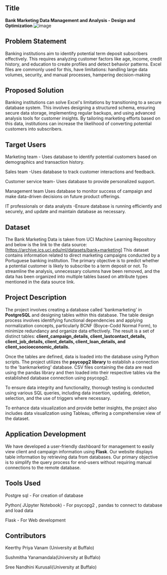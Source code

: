 ## Title
**Bank Marketing Data Management and Analysis - Design and Optimization**
![image](https://github.com/keerthyp1999/Bank-Marketing-Data-Management-and-Analysis/assets/143935705/a65b9ba4-422a-4613-9670-41a6f712482e)
## Problem Statement
Banking institutions aim to identify potential term deposit subscribers effectively. This requires analyzing customer factors like age, income, credit history, and education to create profiles and detect behavior patterns. Excel files are commonly used for this, have limitations: handling large data volumes, security, and manual processes, hampering decision-making
## Proposed Solution
Banking institutions can solve Excel's limitations by transitioning to a secure database system. This involves designing a structured schema, ensuring secure data storage, implementing regular backups, and using advanced analysis tools for customer insights. By tailoring marketing efforts based on this data, institutions can increase the likelihood of converting potential customers into subscribers.
## Target Users
Marketing team - Uses database to identify potential customers based on demographics and transaction history.

Sales team -Uses database to track customer interactions and feedback.

Customer service team- Uses database to provide personalized support.

Management team Uses database to monitor success of campaign and make data-driven decisions on future product offerings.

IT professionals or data analysts -Ensure database is running efficiently and securely, and update and maintain database as necessary.
## Dataset 
The Bank Marketing Data is taken from UCI Machine Learning Repository and below is the link to the data source:
[https://archive.ics.uci.edu/ml/datasets/bank+marketing]
This dataset contains information related to direct marketing campaigns conducted by a Portuguese banking institution. The primary objective is to predict whether a potential customer is likely to subscribe to a term deposit or not. To streamline the analysis, unnecessary columns have been removed, and the data has been organized into multiple tables based on attribute types mentioned in the data source link.
## Project Description
The project involves creating a database called 'bankmarketing' in **PostgreSQL** and designing tables within this database. The table design process involves identifying functional dependencies and applying normalization concepts, particularly BCNF (Boyce-Codd Normal Form), to minimize redundancy and organize data effectively. The result is a set of distinct tables: **client_campaign_details, client_lastcontact_details, client_job_details, client_details, client_loan_details, and client_socioeconomic_details.**

Once the tables are defined, data is loaded into the database using Python scripts. The project utilizes the **psycopg2 library** to establish a connection to the 'bankmarketing' database. CSV files containing the data are read using the pandas library and then loaded into their respective tables via the established database connection using psycopg2.

To ensure data integrity and functionality, thorough testing is conducted using various SQL queries, including data insertion, updating, deletion, selection, and the use of triggers where necessary.

To enhance data visualization and provide better insights, the project also includes data visualization using Tableau, offering a comprehensive view of the dataset.
## Application Development
We have developed a user-friendly dashboard for management to easily view client and campaign information using **Flask**. Our website displays table information by retrieving data from databases. Our primary objective is to simplify the query process for end-users without requiring manual connections to the remote database.
## Tools Used
Postgre sql - For creation of database 

Python( JUpyter Notebook) - For psycopg2 , pandas to connect to database and load data

Flask - For Web development
## Contributors
Keerthy Priya Vanam (University at Buffalo)

Sushmitha Yanamandala(University at Buffalo)

Sree Nandhini Kurusali(University at Buffalo)







